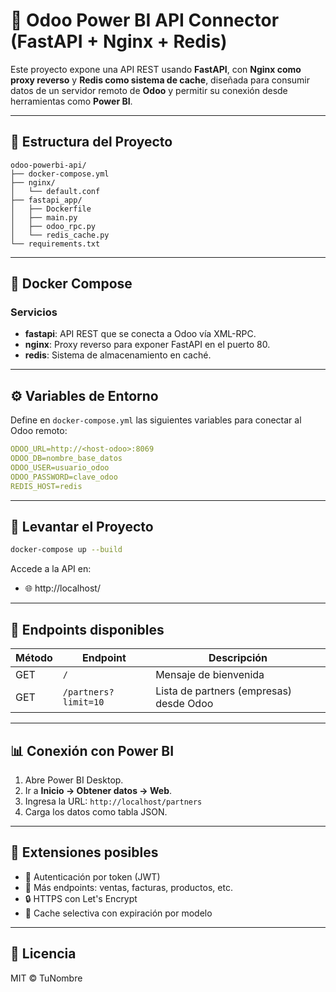 # 🚀 Odoo Power BI API Connector (FastAPI + Nginx + Redis)

Este proyecto expone una API REST usando **FastAPI**, con **Nginx como proxy reverso** y **Redis como sistema de cache**, diseñada para consumir datos de un servidor remoto de **Odoo** y permitir su conexión desde herramientas como **Power BI**.

---

## 🧱 Estructura del Proyecto

```
odoo-powerbi-api/
├── docker-compose.yml
├── nginx/
│   └── default.conf
├── fastapi_app/
│   ├── Dockerfile
│   ├── main.py
│   ├── odoo_rpc.py
│   └── redis_cache.py
└── requirements.txt
```

---

## 🐳 Docker Compose

### Servicios

- **fastapi**: API REST que se conecta a Odoo vía XML-RPC.
- **nginx**: Proxy reverso para exponer FastAPI en el puerto 80.
- **redis**: Sistema de almacenamiento en caché.

---

## ⚙️ Variables de Entorno

Define en `docker-compose.yml` las siguientes variables para conectar al Odoo remoto:

```yaml
ODOO_URL=http://<host-odoo>:8069
ODOO_DB=nombre_base_datos
ODOO_USER=usuario_odoo
ODOO_PASSWORD=clave_odoo
REDIS_HOST=redis
```

---

## 🚀 Levantar el Proyecto

```bash
docker-compose up --build
```

Accede a la API en:

- 🌐 http://localhost/

---

## 🧠 Endpoints disponibles

| Método | Endpoint         | Descripción                             |
|--------|------------------|-----------------------------------------|
| GET    | `/`              | Mensaje de bienvenida                   |
| GET    | `/partners?limit=10` | Lista de partners (empresas) desde Odoo |

---

## 📊 Conexión con Power BI

1. Abre Power BI Desktop.
2. Ir a **Inicio → Obtener datos → Web**.
3. Ingresa la URL: `http://localhost/partners`
4. Carga los datos como tabla JSON.

---

## 🧩 Extensiones posibles

- 🔐 Autenticación por token (JWT)
- 📄 Más endpoints: ventas, facturas, productos, etc.
- 🔒 HTTPS con Let's Encrypt
- 🧠 Cache selectiva con expiración por modelo

---

## 📜 Licencia

MIT © TuNombre

